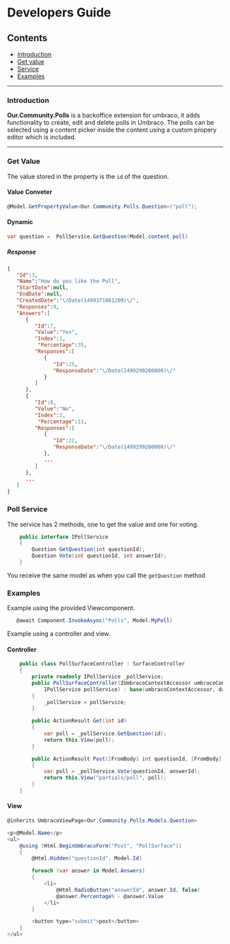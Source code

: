 # Developers Guide

## Contents

* [Introduction](#introduction)
* [Get value](#get-value)
* [Service](#poll-service)
* [Examples](#examples)

---

### Introduction

**Our.Community.Polls** is a backoffice extension for umbraco, it adds functionality to create, edit and delete polls in Umbraco. The polls can be selected using a content picker inside the content using a custom propery editor which is included.



---

### Get Value
The value stored in the property is the `id` of the question.

#### Value Conveter
```csharp
@Model.GetPropertyValue<Our.Community.Polls.Question>("poll");
```

#### Dynamic

```csharp
var question =  PollService.GetQuestion(Model.content.poll)
```

##### Response
```json
{
   "Id":3,
   "Name":"How do you like the Poll",
   "StartDate":null,
   "EndDate":null,
   "CreatedDate":"\/Date(1499371861200)\/",
   "Responses":9,
   "Answers":[
      {
         "Id":7,
         "Value":"Yes",
         "Index":1,
	      "Percentage":35,
         "Responses":[
            {
               "Id":25,
               "ResponseDate":"\/Date(1499299200000)\/"
            }
         ]
      },
      {
         "Id":8,
         "Value":"No",
         "Index":2,
	      "Percentage":11,
         "Responses":[
            {
               "Id":22,
               "ResponseDate":"\/Date(1499299200000)\/"
            },
            ...
         ]
      },
      ...
   ]
}
```

### Poll Service
The service has 2 methods, one to get the value and one for voting.


```csharp
    public interface IPollService
    {
        Question GetQuestion(int questionId);
        Question Vote(int questionId, int answerId);
    }
```
You receive the same model as when you call the `getQuestion` method

### Examples


Example using the provided Viewcomponent.
```csharp
   @await Component.InvokeAsync("Polls", Model.MyPoll)
```

Example using a controller and view.

#### Controller
```csharp
    public class PollSurfaceController : SurfaceController
    {
        private readonly IPollService _pollService;
        public PollSurfaceController(IUmbracoContextAccessor umbracoContextAccessor, IUmbracoDatabaseFactory databaseFactory, ServiceContext services, AppCaches appCaches, IProfilingLogger profilingLogger, IPublishedUrlProvider publishedUrlProvider,
            IPollService pollService) : base(umbracoContextAccessor, databaseFactory, services, appCaches, profilingLogger, publishedUrlProvider)
        {
            _pollService = pollService;
        }

        public ActionResult Get(int id)
        {
            var poll = _pollService.GetQuestion(id);
            return this.View(poll);
        }

        public ActionResult Post([FromBody] int questionId, [FromBody] int answerId)
        {
            var poll = _pollService.Vote(questionId, answerId);
            return this.View("partials/poll", poll);
        }
    }
```

#### View
```csharp
@inherits UmbracoViewPage<Our.Community.Polls.Models.Question>

<p>@Model.Name</p>
<ul>
    @using (Html.BeginUmbracoForm("Post", "PollSurface"))
    {
        @Html.Hidden("questionId", Model.Id)

        foreach (var answer in Model.Answers)
        {
            <li>
                @Html.RadioButton("answerId", answer.Id, false)
                @answer.Percentage% - @answer.Value
            </li>
        }

        <button type="submit">post</button>
    }
</ul>
```
